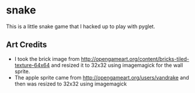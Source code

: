 # snake

This is a little snake game that I hacked up to play with pyglet.

## Art Credits
* I took the brick image from http://opengameart.org/content/bricks-tiled-texture-64x64 and resized it to 32x32 using imagemagick for the wall sprite.
* The apple sprite came from http://opengameart.org/users/vandrake and then was resized to 32x32 using imagemagick 